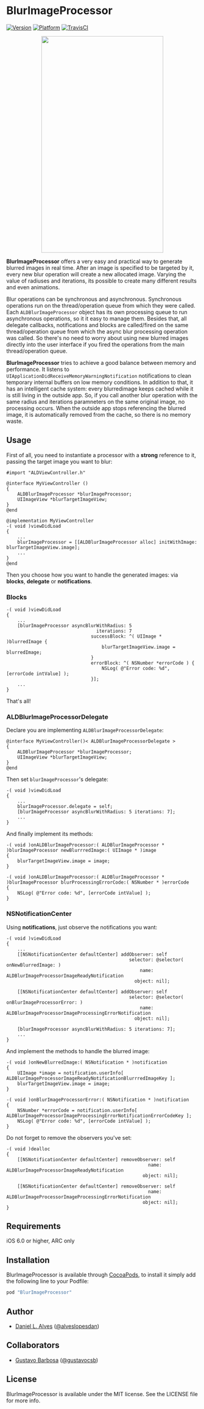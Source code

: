 # BlurImageProcessor

[![Version](http://cocoapod-badges.herokuapp.com/v/BlurImageProcessor/badge.png)](http://cocoadocs.org/docsets/BlurImageProcessor)
[![Platform](http://cocoapod-badges.herokuapp.com/p/BlurImageProcessor/badge.png)](http://cocoadocs.org/docsets/BlurImageProcessor)
[![TravisCI](https://travis-ci.org/danielalves/BlurImageProcessor.svg?branch=master)](https://travis-ci.org/danielalves/BlurImageProcessor)

<p align="center">
    <img src="./blur-image-processor.gif" width="320" height="568"/>
</p>

**BlurImageProcessor** offers a very easy and practical way to generate blurred images in real time. After an image is specified to be targeted by it, every new blur operation will create a new allocated image. Varying the value of radiuses and iterations, its possible to create many different results and even animations.

Blur operations can be synchronous and asynchronous. Synchronous operations run on the thread/operation queue from which they were called. Each ```ALDBlurImageProcessor``` object has its own processing queue to run asynchronous operations, so it it easy to  manage them. Besides that, all delegate callbacks, notifications and blocks are called/fired on the same thread/operation queue from which the async blur processing operation was called. So there's no need to worry about using new blurred images directly into the user interface if you fired the operations from the main thread/operation queue.

**BlurImageProcessor** tries to achieve a good balance between memory and performance. It listens to ```UIApplicationDidReceiveMemoryWarningNotification``` notifications to clean temporary internal buffers on low memory conditions. In addition to that, it has an intelligent cache system: every blurredimage keeps cached while it is still living in the outside app. So, if you call another blur operation with the same radius and iterations paramneters on the same original image, no processing occurs. When the outside app stops referencing the blurred image, it is automatically removed from the cache, so there is no memory waste.

## Usage

First of all, you need to instantiate a processor with a **strong** reference to it, passing the target image you want to blur:

```objc
#import "ALDViewController.h"

@interface MyViewController ()
{
    ALDBlurImageProcessor *blurImageProcessor;
    UIImageView *blurTargetImageView;
}
@end

@implementation MyViewController
-( void )viewDidLoad
{
    ...
    blurImageProcessor = [[ALDBlurImageProcessor alloc] initWithImage: blurTargetImageView.image];
    ...
}
@end
```

Then you choose how you want to handle the generated images: via **blocks**, **delegate** or **notifications**. 

### Blocks

```objc
-( void )viewDidLoad
{
    ...
    [blurImageProcessor asyncBlurWithRadius: 5 
                                 iterations: 7
                               successBlock: ^( UIImage * )blurredImage {
                                   blurTargetImageView.image = blurredImage;
                               }
                               errorBlock: ^( NSNumber *errorCode ) {
                                   NSLog( @"Error code: %d", [errorCode intValue] );
                               }];
    ...
}
```

That's all!

### ALDBlurImageProcessorDelegate

Declare you are implementing `ALDBlurImageProcessorDelegate`:

```objc
@interface MyViewController()< ALDBlurImageProcessorDelegate >
{
    ALDBlurImageProcessor *blurImageProcessor;
    UIImageView *blurTargetImageView;
}
@end
```

Then set `blurImageProcessor`'s delegate:

```objc
-( void )viewDidLoad
{
    ...
    blurImageProcessor.delegate = self;
    [blurImageProcessor asyncBlurWithRadius: 5 iterations: 7];
    ...
}
```

And finally implement its methods:

```objc
-( void )onALDBlurImageProcessor:( ALDBlurImageProcessor * )blurImageProcessor newBlurrredImage:( UIImage * )image
{
    blurTargetImageView.image = image;
}

-( void )onALDBlurImageProcessor:( ALDBlurImageProcessor * )blurImageProcessor blurProcessingErrorCode:( NSNumber * )errorCode
{
    NSLog( @"Error code: %d", [errorCode intValue] );
}
```

### NSNotificationCenter

Using **notifications**, just observe the notifications you want:

```objc
-( void )viewDidLoad
{
    ...
    [[NSNotificationCenter defaultCenter] addObserver: self
                                             selector: @selector( onNewBlurredImage: )
                                                 name: ALDBlurImageProcessorImageReadyNotification
                                               object: nil];
    
    [[NSNotificationCenter defaultCenter] addObserver: self
                                             selector: @selector( onBlurImageProcessorError: )
                                                 name: ALDBlurImageProcessorImageProcessingErrorNotification
                                               object: nil];
                                               
    [blurImageProcessor asyncBlurWithRadius: 5 iterations: 7];
    ...
}
```

And implement the methods to handle the blurred image:

```objc
-( void )onNewBlurredImage:( NSNotification * )notification
{
    UIImage *image = notification.userInfo[ ALDBlurImageProcessorImageReadyNotificationBlurrredImageKey ];
    blurTargetImageView.image = image;
}

-( void )onBlurImageProcessorError:( NSNotification * )notification
{
    NSNumber *errorCode = notification.userInfo[ ALDBlurImageProcessorImageProcessingErrorNotificationErrorCodeKey ];
    NSLog( @"Error code: %d", [errorCode intValue] );
}
```

Do not forget to remove the observers you've set:

```objc
-( void )dealloc
{
    [[NSNotificationCenter defaultCenter] removeObserver: self
                                                    name: ALDBlurImageProcessorImageReadyNotification
                                                  object: nil];
    
    [[NSNotificationCenter defaultCenter] removeObserver: self
                                                    name: ALDBlurImageProcessorImageProcessingErrorNotification
                                                  object: nil];
}

```


## Requirements

iOS 6.0 or higher, ARC only

## Installation

BlurImageProcessor is available through [CocoaPods](http://cocoapods.org), to install
it simply add the following line to your Podfile:

```ruby
pod "BlurImageProcessor"
```

## Author

- [Daniel L. Alves](http://github.com/danielalves) ([@alveslopesdan](https://twitter.com/alveslopesdan))

## Collaborators

- [Gustavo Barbosa](http://github.com/barbosa) ([@gustavocsb](https://twitter.com/gustavocsb))

## License

BlurImageProcessor is available under the MIT license. See the LICENSE file for more info.

